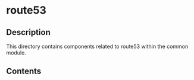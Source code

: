 # route53

## Description

This directory contains components related to route53 within the common module.

## Contents

<!-- List key files and subdirectories here -->
